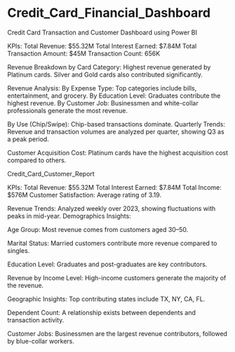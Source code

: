 # Credit_Card_Financial_Dashboard
Credit Card Transaction and Customer Dashboard using Power BI


KPIs:
Total Revenue: $55.32M
Total Interest Earned: $7.84M
Total Transaction Amount: $45M
Transaction Count: 656K

Revenue Breakdown by Card Category:
Highest revenue generated by Platinum cards.
Silver and Gold cards also contributed significantly.

Revenue Analysis:
By Expense Type: Top categories include bills, entertainment, and grocery.
By Education Level: Graduates contribute the highest revenue.
By Customer Job: Businessmen and white-collar professionals generate the most revenue.

By Use (Chip/Swipe): Chip-based transactions dominate.
Quarterly Trends:
Revenue and transaction volumes are analyzed per quarter, showing Q3 as a peak period.

Customer Acquisition Cost:
Platinum cards have the highest acquisition cost compared to others.



Credit_Card_Customer_Report


KPIs:
Total Revenue: $55.32M
Total Interest Earned: $7.84M
Total Income: $576M
Customer Satisfaction: Average rating of 3.19.

Revenue Trends:
Analyzed weekly over 2023, showing fluctuations with peaks in mid-year.
Demographics Insights:

Age Group: 
Most revenue comes from customers aged 30–50.

Marital Status: 
Married customers contribute more revenue compared to singles.

Education Level: 
Graduates and post-graduates are key contributors.

Revenue by Income Level:
High-income customers generate the majority of the revenue.

Geographic Insights:
Top contributing states include TX, NY, CA, FL.

Dependent Count:
A relationship exists between dependents and transaction activity.

Customer Jobs:
Businessmen are the largest revenue contributors, followed by blue-collar workers.
